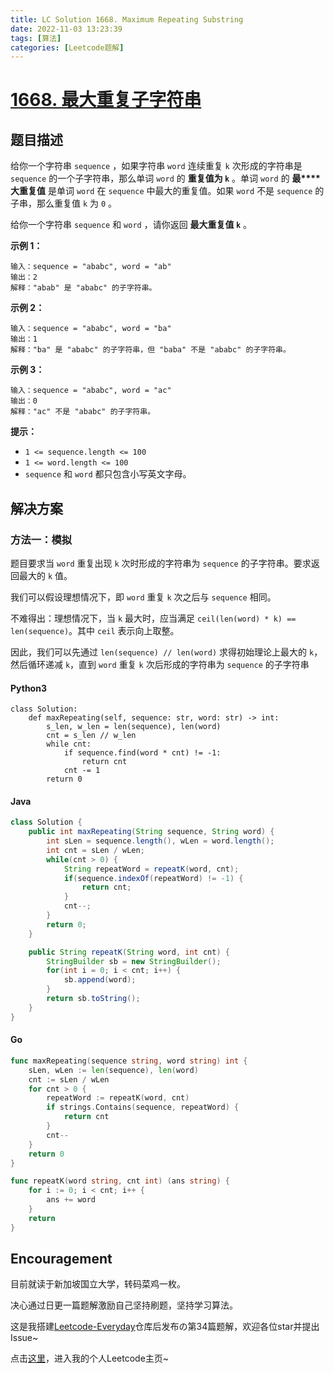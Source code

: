 ```yaml
---
title: LC Solution 1668. Maximum Repeating Substring
date: 2022-11-03 13:23:39
tags: [算法]
categories: [Leetcode题解]
---
```


# [1668. 最大重复子字符串](https://leetcode.cn/problems/maximum-repeating-substring/)

## 题目描述

给你一个字符串 `sequence` ，如果字符串 `word` 连续重复 `k` 次形成的字符串是 `sequence` 的一个子字符串，那么单词 `word` 的 **重复值为 `k`** 。单词 `word` 的 **最****大重复值** 是单词 `word` 在 `sequence` 中最大的重复值。如果 `word` 不是 `sequence` 的子串，那么重复值 `k` 为 `0` 。

给你一个字符串 `sequence` 和 `word` ，请你返回 **最大重复值 `k`** 。

**示例 1：**

```
输入：sequence = "ababc", word = "ab"
输出：2
解释："abab" 是 "ababc" 的子字符串。
```

**示例 2：**

```
输入：sequence = "ababc", word = "ba"
输出：1
解释："ba" 是 "ababc" 的子字符串，但 "baba" 不是 "ababc" 的子字符串。
```

**示例 3：**

```
输入：sequence = "ababc", word = "ac"
输出：0
解释："ac" 不是 "ababc" 的子字符串。
```

**提示：**

-   `1 <= sequence.length <= 100`
-   `1 <= word.length <= 100`
-   `sequence` 和 `word` 都只包含小写英文字母。

## 解决方案

### 方法一：模拟

题目要求当 `word` 重复出现 `k` 次时形成的字符串为 `sequence` 的子字符串。要求返回最大的 `k` 值。

我们可以假设理想情况下，即 `word` 重复 `k` 次之后与 `sequence` 相同。

不难得出：理想情况下，当 `k` 最大时，应当满足 `ceil(len(word) * k) == len(sequence)`。其中 `ceil` 表示向上取整。

因此，我们可以先通过 `len(sequence) // len(word)` 求得初始理论上最大的 `k`，然后循环递减 `k`，直到 `word` 重复 `k` 次后形成的字符串为 `sequence` 的子字符串

#### Python3

```python3
class Solution:
    def maxRepeating(self, sequence: str, word: str) -> int:
        s_len, w_len = len(sequence), len(word)
        cnt = s_len // w_len
        while cnt:
            if sequence.find(word * cnt) != -1:
                return cnt
            cnt -= 1
        return 0
```

#### Java

```java
class Solution {
    public int maxRepeating(String sequence, String word) {
        int sLen = sequence.length(), wLen = word.length();
        int cnt = sLen / wLen;
        while(cnt > 0) {
            String repeatWord = repeatK(word, cnt);
            if(sequence.indexOf(repeatWord) != -1) {
                return cnt;
            }
            cnt--;
        }
        return 0;
    }

    public String repeatK(String word, int cnt) {
        StringBuilder sb = new StringBuilder();
        for(int i = 0; i < cnt; i++) {
            sb.append(word);
        }
        return sb.toString(); 
    }
}
```

#### Go

```go
func maxRepeating(sequence string, word string) int {
    sLen, wLen := len(sequence), len(word)
    cnt := sLen / wLen
    for cnt > 0 {
        repeatWord := repeatK(word, cnt)
        if strings.Contains(sequence, repeatWord) {
            return cnt
        }
        cnt--
    }
    return 0
}

func repeatK(word string, cnt int) (ans string) {
    for i := 0; i < cnt; i++ {
        ans += word
    }
    return
}
```

## Encouragement

目前就读于新加坡国立大学，转码菜鸡一枚。

决心通过日更一篇题解激励自己坚持刷题，坚持学习算法。

这是我搭建[Leetcode-Everyday](https://github.com/ltyzzzxxx/Leetcode-Everyday)仓库后发布の第34篇题解，欢迎各位star并提出Issue~

点击[这里](https://leetcode.cn/u/ltyzzz/)，进入我的个人Leetcode主页~
